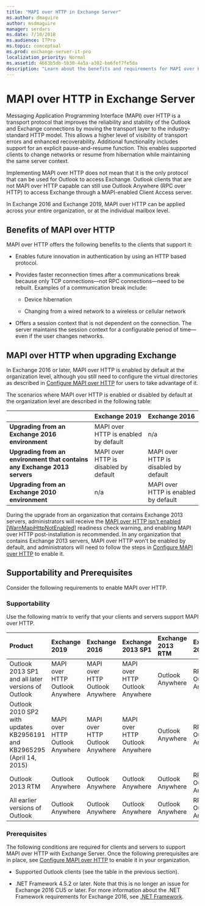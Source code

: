 ```yaml
---
title: "MAPI over HTTP in Exchange Server"
ms.author: dmaguire
author: msdmaguire
manager: serdars
ms.date: 7/10/2018
ms.audience: ITPro
ms.topic: conceptual
ms.prod: exchange-server-it-pro
localization_priority: Normal
ms.assetid: 4663b5db-5b30-4a5a-a302-be6fef7fe5da
description: "Learn about the benefits and requirements for MAPI over HTTP in Exchange Server 2016 and Exchange Server 2019."
---
```


# MAPI over HTTP in Exchange Server

Messaging Application Programming Interface (MAPI) over HTTP is a transport protocol that improves the reliability and stability of the Outlook and Exchange connections by moving the transport layer to the industry-standard HTTP model. This allows a higher level of visibility of transport errors and enhanced recoverability. Additional functionality includes support for an explicit pause-and-resume function. This enables supported clients to change networks or resume from hibernation while maintaining the same server context.
  
Implementing MAPI over HTTP does not mean that it is the only protocol that can be used for Outlook to access Exchange. Outlook clients that are not MAPI over HTTP capable can still use Outlook Anywhere (RPC over HTTP) to access Exchange through a MAPI-enabled Client Access server.
  
In Exchange 2016 and Exchange 2019, MAPI over HTTP can be applied across your entire organization, or at the individual mailbox level.
  
## Benefits of MAPI over HTTP
MAPI over HTTP offers the following benefits to the clients that support it:
  
- Enables future innovation in authentication by using an HTTP based protocol.
    
- Provides faster reconnection times after a communications break because only TCP connections—not RPC connections—need to be rebuilt. Examples of a communication break include:
    
  - Device hibernation
    
  - Changing from a wired network to a wireless or cellular network
    
- Offers a session context that is not dependent on the connection. The server maintains the session context for a configurable period of time—even if the user changes networks.
    
## MAPI over HTTP when upgrading Exchange
In Exchange 2016 or later, MAPI over HTTP is enabled by default at the organization level, although you still need to configure the virtual directories as described in [Configure MAPI over HTTP](configure-mapi-over-http.md) for users to take advantage of it.

The scenarios where MAPI over HTTP is enabled or disabled by default at the organization level are described in the following table:

||**Exchange 2019**|**Exchange 2016**|
|:-----|:-----|:-----|
|**Upgrading from an Exchange 2016 environment**|MAPI over HTTP is enabled by default|n/a|
|**Upgrading from an environment that contains any Exchange 2013 servers**|MAPI over HTTP is disabled by default|MAPI over HTTP is disabled by default|
|**Upgrading from an Exchange 2010 environment**|n/a|MAPI over HTTP is enabled by default|
  
During the upgrade from an organization that contains Exchange 2013 servers, administrators will receive the [MAPI over HTTP isn't enabled [WarnMapiHttpNotEnabled]](../../plan-and-deploy/deployment-ref/ms-exch-setupreadiness-warnmapihttpnotenabled.md) readiness check warning, and enabling MAPI over HTTP post-installation is recommended. In any organization that contains Exchange 2013 servers, MAPI over HTTP won't be enabled by default, and administrators will need to follow the steps in [Configure MAPI over HTTP](configure-mapi-over-http.md) to enable it.
  
## Supportability and Prerequisites
Consider the following requirements to enable MAPI over HTTP.
  
### Supportability
Use the following matrix to verify that your clients and servers support MAPI over HTTP.
  
|**Product**|**Exchange 2019**|**Exchange 2016**|**Exchange 2013 SP1**|**Exchange 2013 RTM**|**Exchange 2010 SP3**|
|:-----|:-----|:-----|:-----|:-----|:-----|
|Outlook 2013 SP1 and all later versions of Outlook|MAPI over HTTP  <br/> Outlook Anywhere|MAPI over HTTP <br/> Outlook Anywhere|MAPI over HTTP  <br/> Outlook Anywhere|Outlook Anywhere|RPC <br/> Outlook Anywhere|
|Outlook 2010 SP2 with updates <br/> KB2956191 and KB2965295 (April 14, 2015)|MAPI over HTTP <br/> Outlook Anywhere|MAPI over HTTP <br/> Outlook Anywhere|MAPI over HTTP <br/> Outlook Anywhere|Outlook Anywhere|RPC <br/> Outlook Anywhere|
|Outlook 2013 RTM|Outlook Anywhere|Outlook Anywhere|Outlook Anywhere|Outlook Anywhere|RPC <br/> Outlook Anywhere|
|All earlier versions of Outlook|Outlook Anywhere|Outlook Anywhere|Outlook Anywhere|Outlook Anywhere|RPC <br/> Outlook Anywhere|
   
### Prerequisites

The following conditions are required for clients and servers to support MAPI over HTTP with Exchange Server. Once the following prerequisites are in place, see [Configure MAPI over HTTP](configure-mapi-over-http.md) to enable it in your organization.
  
- Supported Outlook clients (see the table in the previous section).
    
- .NET Framework 4.5.2 or later. Note that this is no longer an issue for Exchange 2016 CU5 or later. For more information about the .NET Framework requirements for Exchange 2016, see [.NET Framework](../../plan-and-deploy/system-requirements-2016.md#net-framework).

